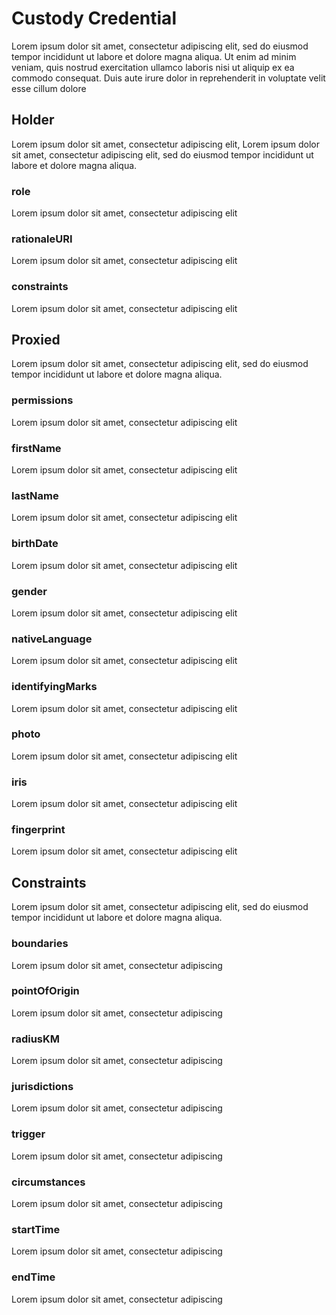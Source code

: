# Custody Credential
Lorem ipsum dolor sit amet, consectetur adipiscing elit, 
sed do eiusmod tempor incididunt ut labore et dolore magna aliqua. 
Ut enim ad minim veniam, quis nostrud exercitation ullamco laboris nisi ut aliquip 
ex ea commodo consequat. Duis aute irure dolor in reprehenderit in voluptate velit esse cillum dolore 
## Holder
Lorem ipsum dolor sit amet, consectetur adipiscing elit, 
Lorem ipsum dolor sit amet, consectetur adipiscing elit, 
sed do eiusmod tempor incididunt ut labore et dolore magna aliqua. 
### role
Lorem ipsum dolor sit amet, consectetur adipiscing elit
### rationaleURI
Lorem ipsum dolor sit amet, consectetur adipiscing elit
### constraints
Lorem ipsum dolor sit amet, consectetur adipiscing elit
## Proxied
Lorem ipsum dolor sit amet, consectetur adipiscing elit, 
sed do eiusmod tempor incididunt ut labore et dolore magna aliqua. 
### permissions 
Lorem ipsum dolor sit amet, consectetur adipiscing elit
### firstName
Lorem ipsum dolor sit amet, consectetur adipiscing elit
### lastName
Lorem ipsum dolor sit amet, consectetur adipiscing elit
### birthDate
Lorem ipsum dolor sit amet, consectetur adipiscing elit
### gender
Lorem ipsum dolor sit amet, consectetur adipiscing elit
### nativeLanguage
Lorem ipsum dolor sit amet, consectetur adipiscing elit
### identifyingMarks
Lorem ipsum dolor sit amet, consectetur adipiscing elit
### photo
Lorem ipsum dolor sit amet, consectetur adipiscing elit
### iris
Lorem ipsum dolor sit amet, consectetur adipiscing elit
### fingerprint
Lorem ipsum dolor sit amet, consectetur adipiscing elit
## Constraints
Lorem ipsum dolor sit amet, consectetur adipiscing elit, 
sed do eiusmod tempor incididunt ut labore et dolore magna aliqua. 
### boundaries
Lorem ipsum dolor sit amet, consectetur adipiscing
### pointOfOrigin
Lorem ipsum dolor sit amet, consectetur adipiscing
### radiusKM
Lorem ipsum dolor sit amet, consectetur adipiscing
### jurisdictions
Lorem ipsum dolor sit amet, consectetur adipiscing
### trigger
Lorem ipsum dolor sit amet, consectetur adipiscing
### circumstances
Lorem ipsum dolor sit amet, consectetur adipiscing
### startTime
Lorem ipsum dolor sit amet, consectetur adipiscing
### endTime
Lorem ipsum dolor sit amet, consectetur adipiscing
